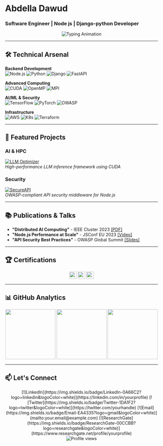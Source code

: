 # Abdella Dawud 
### Software Engineer | Node js | Django-python Developer

<div align="center">
  <img src="https://readme-typing-svg.demolab.com?font=Fira+Code&pause=1000&color=5C7AFF&width=500&lines=Node.js+Architect;Django+Expert;HPC+Specialist;AI%2FCybersecurity+Researcher" alt="Typing Animation" />
</div>

---

## 🛠️ Technical Arsenal

**Backend Development**  
![Node.js](https://img.shields.io/badge/Node.js-339933?logo=nodedotjs&logoColor=white)
![Python](https://img.shields.io/badge/Python-3776AB?logo=python&logoColor=white)
![Django](https://img.shields.io/badge/Django-092E20?logo=django&logoColor=white)
![FastAPI](https://img.shields.io/badge/FastAPI-009688?logo=fastapi&logoColor=white)

**Advanced Computing**  
![CUDA](https://img.shields.io/badge/CUDA-76B900?logo=nvidia&logoColor=white)
![OpenMP](https://img.shields.io/badge/OpenMP-FF6600?logo=openmp&logoColor=white)
![MPI](https://img.shields.io/badge/MPI-003366?logo=messagepassinginterface&logoColor=white)

**AI/ML & Security**  
![TensorFlow](https://img.shields.io/badge/TensorFlow-FF6F00?logo=tensorflow&logoColor=white)
![PyTorch](https://img.shields.io/badge/PyTorch-EE4C2C?logo=pytorch&logoColor=white)
![OWASP](https://img.shields.io/badge/OWASP-000000?logo=owasp&logoColor=white)

**Infrastructure**  
![AWS](https://img.shields.io/badge/AWS-232F3E?logo=amazonaws&logoColor=white)
![K8s](https://img.shields.io/badge/Kubernetes-326CE5?logo=kubernetes&logoColor=white)
![Terraform](https://img.shields.io/badge/Terraform-7B42BC?logo=terraform&logoColor=white)

---

## 🚀 Featured Projects

### AI & HPC
[![LLM Optimizer](https://github-readme-stats.vercel.app/api/pin/?username=abdella80&repo=llm-optimizer&theme=algolia)](https://github.com/abdella80/llm-optimizer)  
*High-performance LLM inference framework using CUDA*

### Security
[![SecureAPI](https://github-readme-stats.vercel.app/api/pin/?username=abdella80&repo=secureapi-framework&theme=algolia)](https://github.com/abdella80/secureapi-framework)  
*OWASP-compliant API security middleware for Node.js*

---

## 📚 Publications & Talks

- **"Distributed AI Computing"** - IEEE Cluster 2023 [[PDF]](#)
- **"Node.js Performance at Scale"** - JSConf EU 2023 [[Video]](#)
- **"API Security Best Practices"** - OWASP Global Summit [[Slides]](#)

---

## 🏆 Certifications

<div align="center">
  <img src="https://img.shields.io/badge/AWS-Certified_Solutions_Architect-FF9900?logo=amazonaws" height="24">
  <img src="https://img.shields.io/badge/NVIDIA-CUDA_Developer-76B900?logo=nvidia" height="24">
  <img src="https://img.shields.io/badge/CompTIA-Security+-007ACD?logo=comptia" height="24">
</div>

---

## 📊 GitHub Analytics

<div align="center">
  <img height="165" src="https://github-readme-stats.vercel.app/api?username=abdella80&show_icons=true&theme=algolia&include_all_commits=true">
  <img height="165" src="https://github-readme-stats.vercel.app/api/top-langs/?username=abdella80&layout=compact&theme=algolia">
  <img height="165" src="https://github-readme-streak-stats.herokuapp.com/?user=abdella80&theme=algolia">
</div>

---

## 📫 Let's Connect

<div align="center">
  [![LinkedIn](https://img.shields.io/badge/LinkedIn-0A66C2?logo=linkedin&logoColor=white)](https://linkedin.com/in/yourprofile)
  [![Twitter](https://img.shields.io/badge/Twitter-1DA1F2?logo=twitter&logoColor=white)](https://twitter.com/yourhandle)
  [![Email](https://img.shields.io/badge/Email-EA4335?logo=gmail&logoColor=white)](mailto:your.email@example.com)
  [![ResearchGate](https://img.shields.io/badge/ResearchGate-00CCBB?logo=researchgate&logoColor=white)](https://www.researchgate.net/profile/yourprofile)
</div>

<div align="center">
  <img src="https://komarev.com/ghpvc/?username=abdella80&label=Profile+Views&color=blue&style=flat" alt="Profile views">
</div>
